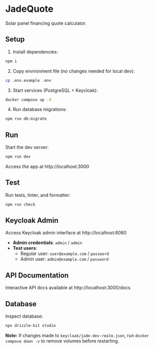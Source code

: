# JadeQuote

Solar panel financing quote calculator.

## Setup

1. Install dependencies:

```bash
npm i
```

2. Copy environment file (no changes needed for local dev):

```bash
cp .env.example .env
```

3. Start services (PostgreSQL + Keycloak):

```bash
docker compose up -d
```

4. Run database migrations:

```bash
npm run db:migrate
```

## Run

Start the dev server:

```bash
npm run dev
```

Access the app at http://localhost:3000

## Test

Run tests, linter, and formatter:

```bash
npm run check
```

## Keycloak Admin

Access Keycloak admin interface at http://localhost:8080

- **Admin credentials**: `admin` / `admin`
- **Test users**:
  - Regular user: `user@example.com` / `password`
  - Admin user: `admin@example.com` / `password`

## API Documentation

Interactive API docs available at http://localhost:3000/docs

## Database

Inspect database:

```bash
npx drizzle-kit studio
```

**Note:** If changes made to `keycloak/jade-dev-realm.json`, run `docker compose down -v` to remove volumes before restarting.
